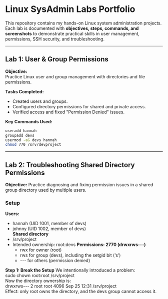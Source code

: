 # Linux SysAdmin Labs Portfolio

This repository contains my hands-on Linux system administration projects.  
Each lab is documented with **objectives, steps, commands, and screenshots** to demonstrate practical skills in user management, permissions, SSH security, and troubleshooting.

---

## Lab 1: User & Group Permissions
**Objective:**  
Practice Linux user and group management with directories and file permissions.

**Tasks Completed:**
- Created users and groups.  
- Configured directory permissions for shared and private access.  
- Verified access and fixed "Permission Denied" issues.

**Key Commands Used:**

```bash  
useradd hannah  
groupadd devs  
usermod -aG devs hannah  
chmod 770 /srv/devproject  
```

---

## Lab 2: Troubleshooting Shared Directory Permissions
**Objective:**
Practice diagnosing and fixing permission issues in a shared group directory used by multiple users.

### Setup ###  
**Users:**
- hannah (UID 1001, member of devs)  
- johnny (UID 1002, member of devs)  
**Shared directory**  
-	/srv/project
-	Intended ownership: root:devs
**Permissions: 2770 (drwxrws---)**
    - rwx for owner (root)
    - rws for group (devs), including the setgid bit (‘s’)
    -	--- for others (permission denied)

**Step 1: Break the Setup**
We intentionally introduced a problem:  
sudo chown root:root /srv/project  
	Now the directory ownership is:  
		drwxrws--- 2 root root 4096 Sep 25 12:31 /srv/project  
Effect: only root owns the directory, and the devs group cannot access it.
